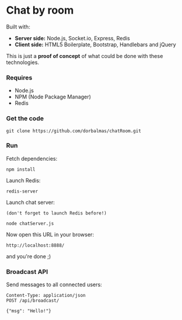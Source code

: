 # Chat by room

Built with:

  - <strong>Server side:</strong> Node.js, Socket.io, Express, Redis
  - <strong>Client side:</strong> HTML5 Boilerplate, Bootstrap, Handlebars and jQuery

This is just a <strong>proof of concept</strong> of what could be done with these technologies.

### Requires

  - Node.js
  - NPM (Node Package Manager)
  - Redis

### Get the code

    git clone https://github.com/dorbalmas/chatRoom.git

### Run

Fetch dependencies:

    npm install

Launch Redis:
    
    redis-server

Launch chat server:
    
    (don't forget to launch Redis before!)

    node chatServer.js

Now open this URL in your browser:

    http://localhost:8888/

and you're done ;)

### Broadcast API

Send messages to all connected users:

    Content-Type: application/json
    POST /api/broadcast/

    {"msg": "Hello!"}
